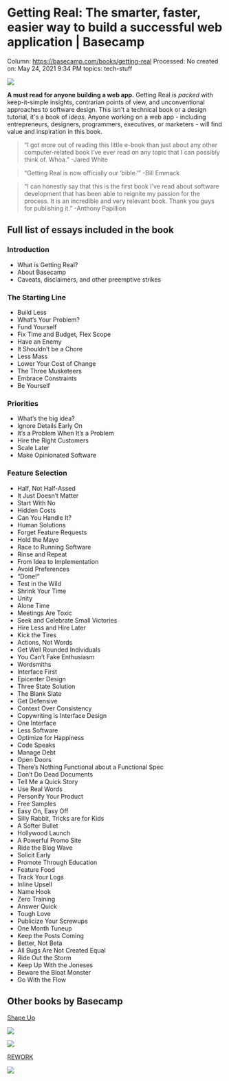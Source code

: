 # Getting Real: The smarter, faster, easier way to build a successful web application | Basecamp

Column: https://basecamp.com/books/getting-real
Processed: No
created on: May 24, 2021 9:34 PM
topics: tech-stuff

![](Getting%20Real%20The%20smarter,%20faster,%20easier%20way%20to%20bu%20ab0bcf02207543859de016d308f7b58f/getting-real-cover2x-f24f7d643d57100ec24655e7722d869172d624922fe0aa8efd359ecca8dd6c9b.png)

**A must read for anyone building a web app.** Getting Real is *packed* with keep-it-simple insights, contrarian points of view, and unconventional approaches to software design. This isn't a technical book or a design tutorial, it's a book of *ideas*. Anyone working on a web app - including entrepreneurs, designers, programmers, executives, or marketers - will find value and inspiration in this book.

> “I got more out of reading this little e-book than just about any other computer-related book I’ve ever read on any topic that I can possibly think of. Whoa.” -Jared White
> 

> “Getting Real is now officially our ‘bible.’” -Bill Emmack
> 

> “I can honestly say that this is the first book I’ve read about software development that has been able to reignite my passion for the process. It is an incredible and very relevant book. Thank you guys for publishing it.” -Anthony Papillion
> 

## Full list of essays included in the book

### Introduction

- What is Getting Real?
- About Basecamp
- Caveats, disclaimers, and other preemptive strikes

### The Starting Line

- Build Less
- What’s Your Problem?
- Fund Yourself
- Fix Time and Budget, Flex Scope
- Have an Enemy
- It Shouldn’t be a Chore
- Less Mass
- Lower Your Cost of Change
- The Three Musketeers
- Embrace Constraints
- Be Yourself

### Priorities

- What’s the big idea?
- Ignore Details Early On
- It’s a Problem When It’s a Problem
- Hire the Right Customers
- Scale Later
- Make Opinionated Software

### Feature Selection

- Half, Not Half-Assed
- It Just Doesn’t Matter
- Start With No
- Hidden Costs
- Can You Handle It?
- Human Solutions
- Forget Feature Requests
- Hold the Mayo
- Race to Running Software
- Rinse and Repeat
- From Idea to Implementation
- Avoid Preferences
- “Done!”
- Test in the Wild
- Shrink Your Time
- Unity
- Alone Time
- Meetings Are Toxic
- Seek and Celebrate Small Victories
- Hire Less and Hire Later
- Kick the Tires
- Actions, Not Words
- Get Well Rounded Individuals
- You Can’t Fake Enthusiasm
- Wordsmiths
- Interface First
- Epicenter Design
- Three State Solution
- The Blank Slate
- Get Defensive
- Context Over Consistency
- Copywriting is Interface Design
- One Interface
- Less Software
- Optimize for Happiness
- Code Speaks
- Manage Debt
- Open Doors
- There’s Nothing Functional about a Functional Spec
- Don’t Do Dead Documents
- Tell Me a Quick Story
- Use Real Words
- Personify Your Product
- Free Samples
- Easy On, Easy Off
- Silly Rabbit, Tricks are for Kids
- A Softer Bullet
- Hollywood Launch
- A Powerful Promo Site
- Ride the Blog Wave
- Solicit Early
- Promote Through Education
- Feature Food
- Track Your Logs
- Inline Upsell
- Name Hook
- Zero Training
- Answer Quick
- Tough Love
- Publicize Your Screwups
- One Month Tuneup
- Keep the Posts Coming
- Better, Not Beta
- All Bugs Are Not Created Equal
- Ride Out the Storm
- Keep Up With the Joneses
- Beware the Bloat Monster
- Go With the Flow

## Other books by Basecamp

[Shape Up](https://basecamp.com/shapeup)

![](Getting%20Real%20The%20smarter,%20faster,%20easier%20way%20to%20bu%20ab0bcf02207543859de016d308f7b58f/shapeup-cover-black-2ad6153d1627246e9e93cd19f08fe94ca9d75fc09c17951ac33f7bf955a74e59.svg)

![](Getting%20Real%20The%20smarter,%20faster,%20easier%20way%20to%20bu%20ab0bcf02207543859de016d308f7b58f/caw-cover2x-0803e56728e7feb4d7d6e8bd5f910ad6f7a79030391290be7d9ddf3b24c35b93.gif)

[REWORK](https://basecamp.com/books/rework)

![](Getting%20Real%20The%20smarter,%20faster,%20easier%20way%20to%20bu%20ab0bcf02207543859de016d308f7b58f/rework-cover2x-80707c3ae753c88f9b303ffa0c5890cc8afcb4d7eed55a818c3ab200ce1e444b.png)